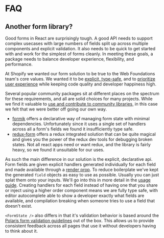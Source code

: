 # FAQ

## Another form library?

Good forms in React are surprisingly tough. A good API needs to support complex usecases with large numbers of fields split up across multiple components and explicit validation. It also needs to be quick to get started with and work for the simplest of forms cleanly. In meeting these goals, a package needs to balance developer experience, flexibility, and performance.

At Shopify we wanted our form solution to be true to the Web Foundations team's core values. We wanted it to be [explicit, type-safe](https://github.com/Shopify/web-foundation/blob/master/Principles/3%20-%20Explicit%20over%20automatic.md), and to [prioritize user experience](https://github.com/Shopify/web-foundation/blob/master/Principles/1%20-%20User%20over%20team%20over%20self.md) while keeping code quality and developer happiness high.

Several popular community packages sit at different places on the spectrum for these requirements, and all are solid choices for many projects. While we find it valuable to [use and contribute to community libraries,](https://github.com/Shopify/web-foundation/blob/master/Principles/5%20-%20Community%20over%20ownership.md) in this case we felt that we were better off going our own way.

- [formik](https://github.com/jaredpalmer/formik) offers a declarative way of managing form state with minimal dependencies. Unfortunately since it uses a single set of handlers across all a form's fields we found it insufficiently type safe.
- [redux-form](https://redux-form.com/7.4.2/) offers a redux integrated solution that can be quite magical and gives you the power of the redux dev tools for debugging broken states. Not all react apps need or want redux, and the library is fairly heavy, so we found it unsuitable for our uses.

As such the main difference in our solution is the explicit, declarative api. Form fields are given explicit handlers generated individually for each field and made available through a [render prop](https://reactjs.org/docs/render-props.html). To reduce boilerplate we've kept the generated `field` objects as easy to use as possible. Usually you can just splat them onto your inputs. We'll go into this in more detail in the [usage guide](/usage-guide.md). Creating handlers for each field instead of having one that you share or inject using a higher order component means we are fully type safe, with editor autocomplete able to show a developer exactly what fields are available, and compilation breaking when someone tries to use a field that doesn't exist.

`<FormState />` also differs in that it's validation behavior is based around the [Polaris form validation guidelines](https://polaris.shopify.com/patterns/error-messages#section-form-validation) out of the box. This allows us to provide consistent feedback across all pages that use it without developers having to think about it.

